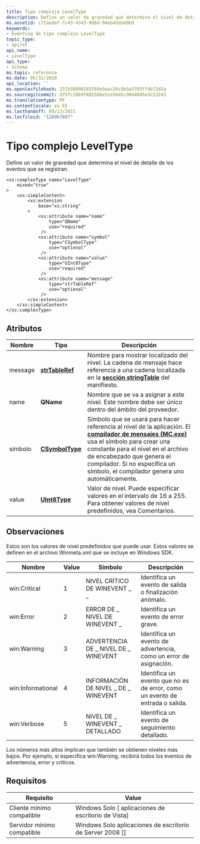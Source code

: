```yaml
---
title: Tipo complejo LevelType
description: Define un valor de gravedad que determina el nivel de detalle de los eventos que se registran.
ms.assetid: c71aedef-7c43-4343-9d6d-94eb45da49b9
keywords:
- EventLog de tipo complejo LevelType
topic_type:
- apiref
api_name:
- LevelType
api_type:
- Schema
ms.topic: reference
ms.date: 05/31/2018
api_location: ''
ms.openlocfilehash: 237b38890283769e9aac20c9b3a3703ff4b72d3a
ms.sourcegitcommit: d75fc10b9f0825bbe5ce5045c90d4045e3c53243
ms.translationtype: MT
ms.contentlocale: es-ES
ms.lasthandoff: 09/13/2021
ms.locfileid: "126967887"
---
```

# <a name="leveltype-complex-type"></a>Tipo complejo LevelType

Define un valor de gravedad que determina el nivel de detalle de los eventos que se registran.

``` syntax
<xs:complexType name="LevelType"
    mixed="true"
>
    <xs:simpleContent>
        <xs:extension
            base="xs:string"
        >
            <xs:attribute name="name"
                type="QName"
                use="required"
             />
            <xs:attribute name="symbol"
                type="CSymbolType"
                use="optional"
             />
            <xs:attribute name="value"
                type="UInt8Type"
                use="required"
             />
            <xs:attribute name="message"
                type="strTableRef"
                use="optional"
             />
        </xs:extension>
    </xs:simpleContent>
</xs:complexType>
```

## <a name="attributes"></a>Atributos



| Nombre    | Tipo                                                              | Descripción                                                                                                                                                                                                                                                                                                        |
|---------|-------------------------------------------------------------------|--------------------------------------------------------------------------------------------------------------------------------------------------------------------------------------------------------------------------------------------------------------------------------------------------------------------|
| message | [**strTableRef**](eventmanifestschema-strtableref-simpletype.md) | Nombre para mostrar localizado del nivel. La cadena de mensaje hace referencia a una cadena localizada en la [**sección stringTable**](eventmanifestschema-stringtable-resources-element.md) del manifiesto. <br/>                                                                                                    |
| name    | **QName**                                                         | Nombre que se va a asignar a este nivel. Este nombre debe ser único dentro del ámbito del proveedor.<br/>                                                                                                                                                                                                            |
| símbolo  | [**CSymbolType**](eventmanifestschema-csymboltype-simpletype.md) | Símbolo que se usará para hacer referencia al nivel de la aplicación. El [**compilador de mensajes (MC.exe)**](message-compiler--mc-exe-.md) usa el símbolo para crear una constante para el nivel en el archivo de encabezado que genera el compilador. Si no especifica un símbolo, el compilador genera uno automáticamente.<br/> |
| value   | [**UInt8Type**](eventmanifestschema-hexint8type-simpletype.md)   | Valor de nivel. Puede especificar valores en el intervalo de 16 a 255. Para obtener valores de nivel predefinidos, vea Comentarios.<br/>                                                                                                                                                                                               |



## <a name="remarks"></a>Observaciones

Estos son los valores de nivel predefinidos que puede usar. Estos valores se definen en el archivo Winmeta.xml que se incluye en Windows SDK.



| Nombre              | Value | Símbolo                    | Descripción                                                             |
|-------------------|-------|---------------------------|-------------------------------------------------------------------------|
| win:Critical      | 1     | NIVEL CRÍTICO DE WINEVENT \_ \_ | Identifica un evento de salida o finalización anómalo.<br/>            |
| win:Error         | 2     | ERROR DE \_ NIVEL DE WINEVENT \_    | Identifica un evento de error grave.<br/>                             |
| win:Warning       | 3     | ADVERTENCIA DE \_ NIVEL DE \_ WINEVENT  | Identifica un evento de advertencia, como un error de asignación.<br/>    |
| win:Informational | 4     | INFORMACIÓN DE NIVEL \_ DE \_ WINEVENT     | Identifica un evento que no es de error, como un evento de entrada o salida.<br/> |
| win:Verbose       | 5     | NIVEL DE \_ WINEVENT \_ DETALLADO  | Identifica un evento de seguimiento detallado.<br/>                           |



 

Los números más altos implican que también se obtienen niveles más bajos. Por ejemplo, si especifica win:Warning, recibirá todos los eventos de advertencia, error y críticos.

## <a name="requirements"></a>Requisitos



| Requisito | Value |
|-------------------------------------|------------------------------------------------------|
| Cliente mínimo compatible<br/> | Windows Solo \[ aplicaciones de escritorio de Vista\]<br/>       |
| Servidor mínimo compatible<br/> | Windows Solo aplicaciones de escritorio de Server 2008 \[\]<br/> |



 

 





